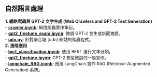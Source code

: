 ## 自然語言處理

**1. 網路爬蟲與 GPT-2 文字生成 (Web Crawlers and GPT-2 Text Generation)** 
<br> - **[crawler.ipynb](./Web%20Crawlers%20and%20GPT-2%20Text%20Generation/crawler.ipynb)**: 網路爬蟲實作筆記。 
<br> - **[gpt2_finetune_exam.ipynb](./Web%20Crawlers%20and%20GPT-2%20Text%20Generation/gpt2_finetune_exam.ipynb)**: 微調 GPT-2 並生成新聞摘要。 
<br> - **[udn.py](./Web%20Crawlers%20and%20GPT-2%20Text%20Generation/udn.py)**: 針對聯合報 (udn) 網站的爬蟲程式。 
<br> **2. 進階應用** 
<br> - **[bert_classificaiton.ipynb](./bert_classificaiton.ipynb)**: 使用 BERT 進行文本分類。 
<br> - **[gpt2_finetune.ipynb](./gpt2_finetune.ipynb)**: GPT-2 模型微調的一般實作。 
<br> - **[langchain_RAG.ipynb](./langchain_RAG.ipynb)**: 應用 LangChain 實作 RAG (Retrieval-Augmented Generation) 系統。
